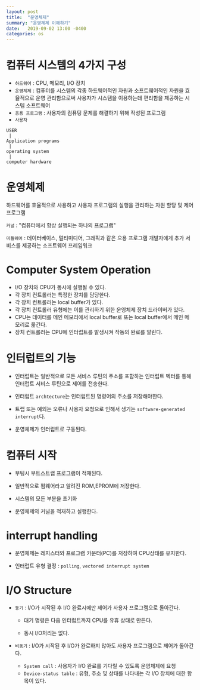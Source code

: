 ```yaml
---
layout: post
title:  "운영체제"
summary: "운영체제 이해하기"
date:   2019-09-02 13:00 -0400
categories: os
---
```


# 컴퓨터 시스템의 4가지 구성
- `하드웨어` : CPU, 메모리, I/O 장치
- `운영체제` : 컴퓨터를 시스템의 각종 하드웨어적인 자원과 소프트웨어적인 자원을 효율적으로 운영 관리함으로써 사용자가 시스템을 이용하는데 편리함을 제공하는 시스템 소프트웨어
- `응용 프로그램` : 사용자의 컴퓨팅 문제를 해결하기 위해 작성된 프로그램
- `사용자`

```
USER
 |
Application programs
 |
operating system
 |
computer hardware
```

# 운영체제
하드웨어를 효율적으로 사용하고 사용자 프로그램의 실행을 관리하는 자원 할당 및 제어 프로그램

`커널` : "컴퓨터에서 항상 실행되는 하나의 프로그램"

`미들웨어` : 데이터베이스, 멀티미디어, 그래픽과 같은 으용 프로그램 개발자에게 추가 서비스를 제공하는 소프트웨어 프레임워크

# Computer System Operation
- I/O 장치와 CPU가 동시에 실행될 수 있다.
- 각 장치 컨트롤러는 특정한 장치를 담당한다.
- 각 장치 컨트롤러는 local buffer가 있다.
- 각 장치 컨트롤러 유형에는 이를 관리하기 위한 운영체제 장치 드라이버가 있다.
- CPU는 데이터를 메인 메모리에서 local buffer로 또는 local buffer에서 메인 메모리로 옮긴다.
- 장치 컨트롤러는 CPU에 인터럽트를 발생시켜 작동의 완료를 알린다.

# 인터럽트의 기능
- 인터럽트는 일반적으로 모든 서비스 루틴의 주소를 포함하는 인터럽트 벡터를 통해 인터럽트 서비스 루틴으로 제어를 전송한다.

- 인터럽트 `archtecture`는 인터럽트된 명령어의 주소를 저장해야한다.

- 트랩 또는 예외는 오류나 사용자 요청으로 인해서 생기는 `software-generated interrupt`다.

- 운영체제가 인터럽트로 구동된다.

# 컴퓨터 시작
- 부팅시 부트스트랩 프로그램이 적재된다.

- 일반적으로 펌웨어라고 알려진 ROM,EPROM에 저장한다.

- 시스템의 모든 부분을 초기화

- 운영체제의 커널을 적재하고 실행한다.

# interrupt handling
- 운영체제는 레지스터와 프로그램 카운터(PC)를 저장하여 CPU상태를 유지한다.

- 인터럽트 유형 결정 : `polling`, `vectored interrupt system`

# I/O Structure
- `동기` : I/O가 시작된 후 I/O 완료시에만 제어가 사용자 프로그램으로 돌아간다.

  + 대기 명령은 다음 인터럽트까지 CPU를 유휴 상태로 만든다.

  + 동시 I/O처리는 없다.

- `비동기` : I/O가 시작된 후 I/O가 완료하지 않아도 사용자 프로그램으로 제어가 돌아간다.

  + `System call` : 사용자가 I/O 완료를 기다릴 수 있도록 운영체제에 요청
  + `Device-status table` : 유형, 주소 및 상태를 나타내는 각 I/O 장치에 대한 항목이 있다.
